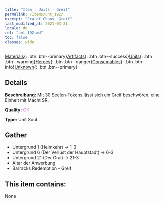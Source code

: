 ```yaml
---
title: "Item - Units - Greif"
permalink: /Items/unt_192/
excerpt: "Era of Chaos  Greif"
last_modified_at: 2021-03-31
locale: de
ref: "unt_192.md"
toc: false
classes: wide
---
```

 [Materials](/de/Items/){: .btn .btn--primary}[Artifacts](/de/Items/Artifacts/){: .btn .btn--success}[Units](/de/Items/Units/){: .btn .btn--warning}[Heroes](/de/Items/Heroes/){: .btn .btn--danger}[Consumables](/de/Items/Consumables/){: .btn .btn--info}[Unknown](/de/Items/Unknown/){: .btn .btn--primary}

## Details
 **Beschreibung:** Mit 30 Seelen-Tokens lässt sich ein Greif beschwören, eine Einheit mit Macht SR.

 **Quality:** <span style="color: #DA70D6">OK</span>

 **Type:** Unit Soul

## Gather

*    Untergrund 1 (Heimkehr) -> 1-3 
*    Untergrund 6 (Der Verlust der Hauptstadt) -> 6-3 
*    Untergrund 21 (Der Gral) -> 21-3 
*    Altar der Anwerbung 
*    Barracks Redemption - Greif 

## This item contains:

  None

